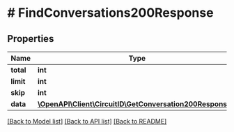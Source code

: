 # # FindConversations200Response

## Properties

Name | Type | Description | Notes
------------ | ------------- | ------------- | -------------
**total** | **int** |  |
**limit** | **int** |  |
**skip** | **int** |  |
**data** | [**\OpenAPI\Client\CircuitID\GetConversation200Response[]**](GetConversation200Response.md) |  |

[[Back to Model list]](../../README.md#models) [[Back to API list]](../../README.md#endpoints) [[Back to README]](../../README.md)
